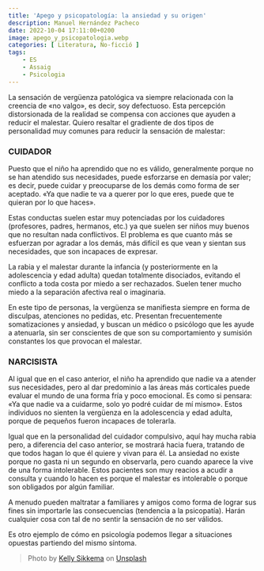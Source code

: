 ```yaml
---
title: 'Apego y psicopatología: la ansiedad y su origen'
description: Manuel Hernández Pacheco
date: 2022-10-04 17:11:00+0200
image: apego_y_psicopatologia.webp
categories: [ Literatura, No-ficció ]
tags:
    - ES
    - Assaig
    - Psicologia
---
```


La sensación de vergüenza patológica va siempre relacionada con la creencia de «no valgo», es decir, soy defectuoso. Esta percepción distorsionada de la realidad se compensa con acciones que ayuden a reducir el malestar. Quiero resaltar el gradiente de dos tipos de personalidad muy comunes para reducir la sensación de malestar:

### CUIDADOR

Puesto que el niño ha aprendido que no es válido, generalmente porque no se han atendido sus necesidades, puede esforzarse en demasía por valer; es decir, puede cuidar y preocuparse de los demás como forma de ser aceptado. «Ya que nadie te va a querer por lo que eres, puede que te quieran por lo que haces».

Estas conductas suelen estar muy potenciadas por los cuidadores (profesores, padres, hermanos, etc.) ya que suelen ser niños muy buenos que no resultan nada conflictivos. El problema es que cuanto más se esfuerzan por agradar a los demás, más difícil es que vean y sientan sus necesidades, que son incapaces de expresar.

La rabia y el malestar durante la infancia (y posteriormente en la adolescencia y edad adulta) quedan totalmente disociados, evitando el conflicto a toda costa por miedo a ser rechazados. Suelen tener mucho miedo a la separación afectiva real o imaginaria.

En este tipo de personas, la vergüenza se manifiesta siempre en forma de disculpas, atenciones no pedidas, etc. Presentan frecuentemente somatizaciones y ansiedad, y buscan un médico o psicólogo que les ayude a atenuarla, sin ser conscientes de que son su comportamiento y sumisión constantes los que provocan el malestar.

### NARCISISTA

Al igual que en el caso anterior, el niño ha aprendido que nadie va a atender sus necesidades, pero al dar predominio a las áreas más corticales puede evaluar el mundo de una forma fría y poco emocional. Es como si pensara: «Ya que nadie va a cuidarme, solo yo podré cuidar de mí mismo». Estos individuos no sienten la vergüenza en la adolescencia y edad adulta, porque de pequeños fueron incapaces de tolerarla. 

Igual que en la personalidad del cuidador compulsivo, aquí hay mucha rabia pero, a diferencia del caso anterior, se mostrará hacia fuera, tratando de que todos hagan lo que él quiere y vivan para él. La ansiedad no existe porque no gasta ni un segundo en observarla, pero cuando aparece la vive de una forma intolerable. Estos pacientes son muy reacios a acudir a consulta y cuando lo hacen es porque el malestar es intolerable o porque son obligados por algún familiar.

A menudo pueden maltratar a familiares y amigos como forma de lograr sus fines sin importarle las consecuencias (tendencia a la psicopatía). Harán cualquier cosa con tal de no sentir la sensación de no ser válidos.

Es otro ejemplo de cómo en psicología podemos llegar a situaciones opuestas partiendo del mismo síntoma.


> Photo by [Kelly Sikkema](https://unsplash.com/@kellysikkema?utm_source=unsplash&utm_medium=referral&utm_content=creditCopyText) on [Unsplash](https://unsplash.com/?utm_source=unsplash&utm_medium=referral&utm_content=creditCopyText)
